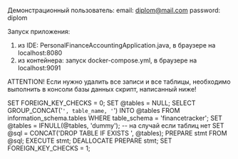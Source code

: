 

Демонстрационный пользователь: 
email: diplom@mail.com
password: diplom


Запуск приложения:
1) из IDE: PersonalFinanceAccountingApplication.java, в браузере на localhost:8080
2) из контейнера: запуск docker-compose.yml, в браузере на localhost:9091


ATTENTION! Если нужно удалить все записи и все таблицы, необходимо выполнить в консоли 
базы данных скрипт, написанный ниже!


SET FOREIGN_KEY_CHECKS = 0;
SET @tables = NULL;
SELECT GROUP_CONCAT('`', table_name, '`') INTO @tables
FROM information_schema.tables
WHERE table_schema = 'financetracker';
SET @tables = IFNULL(@tables, 'dummy'); -- на случай если таблиц нет
SET @sql = CONCAT('DROP TABLE IF EXISTS ', @tables);
PREPARE stmt FROM @sql;
EXECUTE stmt;
DEALLOCATE PREPARE stmt;
SET FOREIGN_KEY_CHECKS = 1;